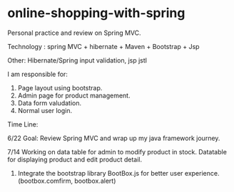 # online-shopping-with-spring
Personal practice and review on Spring MVC.

Technology : spring MVC + hibernate + Maven + Bootstrap + Jsp

Other: Hibernate/Spring input validation, jsp jstl

I am responsible for:
1. Page layout using bootstrap.
2. Admin page for product management.
3. Data form valudation.
4. Normal user login.

Time Line: 

6/22
Goal: Review Spring MVC and wrap up my java framework journey.


7/14
Working on data table for admin to modify product in stock. Datatable for displaying product and edit product detail. 
1. Integrate the bootstrap library BootBox.js for better user experience. (bootbox.comfirm, bootbox.alert) 

